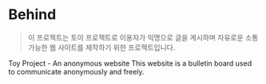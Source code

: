 # Behind

> 이 프로젝트는 토이 프로젝트로 이용자가 익명으로 글을 게시하며 자유로운 소통 가능한 웹 사이트를 제작하기 위한 프로젝트입니다.

 Toy Project - An anonymous website
 This website is a bulletin board used to communicate anonymously and freely.
